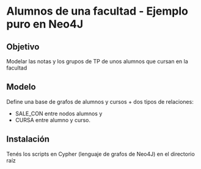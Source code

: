 # Alumnos de una facultad - Ejemplo puro en Neo4J

## Objetivo
Modelar las notas y los grupos de TP de unos alumnos que cursan en la facultad

## Modelo
Define una base de grafos de alumnos y cursos + dos tipos de relaciones: 

* SALE_CON entre nodos alumnos y 
* CURSA entre alumno y curso.

## Instalación
Tenés los scripts en Cypher (lenguaje de grafos de Neo4J) en el directorio raíz
